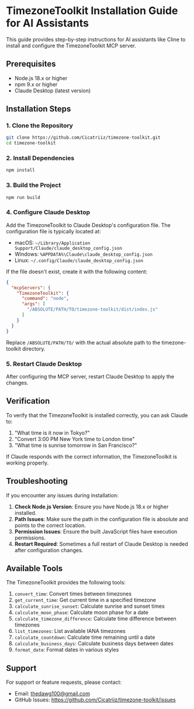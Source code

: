 # TimezoneToolkit Installation Guide for AI Assistants

This guide provides step-by-step instructions for AI assistants like Cline to install and configure the TimezoneToolkit MCP server.

## Prerequisites

- Node.js 18.x or higher
- npm 9.x or higher
- Claude Desktop (latest version)

## Installation Steps

### 1. Clone the Repository

```bash
git clone https://github.com/Cicatriiz/timezone-toolkit.git
cd timezone-toolkit
```

### 2. Install Dependencies

```bash
npm install
```

### 3. Build the Project

```bash
npm run build
```

### 4. Configure Claude Desktop

Add the TimezoneToolkit to Claude Desktop's configuration file. The configuration file is typically located at:

- macOS: `~/Library/Application Support/Claude/claude_desktop_config.json`
- Windows: `%APPDATA%\Claude\claude_desktop_config.json`
- Linux: `~/.config/Claude/claude_desktop_config.json`

If the file doesn't exist, create it with the following content:

```json
{
  "mcpServers": {
    "TimezoneToolkit": {
      "command": "node",
      "args": [
        "/ABSOLUTE/PATH/TO/timezone-toolkit/dist/index.js"
      ]
    }
  }
}
```

Replace `/ABSOLUTE/PATH/TO/` with the actual absolute path to the timezone-toolkit directory.

### 5. Restart Claude Desktop

After configuring the MCP server, restart Claude Desktop to apply the changes.

## Verification

To verify that the TimezoneToolkit is installed correctly, you can ask Claude to:

1. "What time is it now in Tokyo?"
2. "Convert 3:00 PM New York time to London time"
3. "What time is sunrise tomorrow in San Francisco?"

If Claude responds with the correct information, the TimezoneToolkit is working properly.

## Troubleshooting

If you encounter any issues during installation:

1. **Check Node.js Version**: Ensure you have Node.js 18.x or higher installed.
2. **Path Issues**: Make sure the path in the configuration file is absolute and points to the correct location.
3. **Permission Issues**: Ensure the built JavaScript files have execution permissions.
4. **Restart Required**: Sometimes a full restart of Claude Desktop is needed after configuration changes.

## Available Tools

The TimezoneToolkit provides the following tools:

1. `convert_time`: Convert times between timezones
2. `get_current_time`: Get current time in a specified timezone
3. `calculate_sunrise_sunset`: Calculate sunrise and sunset times
4. `calculate_moon_phase`: Calculate moon phase for a date
5. `calculate_timezone_difference`: Calculate time difference between timezones
6. `list_timezones`: List available IANA timezones
7. `calculate_countdown`: Calculate time remaining until a date
8. `calculate_business_days`: Calculate business days between dates
9. `format_date`: Format dates in various styles

## Support

For support or feature requests, please contact:
- Email: thedawg100@gmail.com
- GitHub Issues: https://github.com/Cicatriiz/timezone-toolkit/issues
